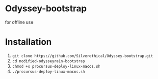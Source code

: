 # Odyssey-bootstrap
for offline use

# Installation
1. `git clone https://github.com/Silverethical/Odyssey-bootstrap.git`
2. `cd modified-odysseyra1n-bootstrap`
3. `chmod +x procursus-deploy-linux-macos.sh`
4. `./procursus-deploy-linux-macos.sh`
